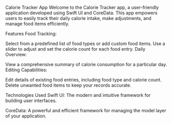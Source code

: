 Calorie Tracker App
Welcome to the Calorie Tracker app, a user-friendly application developed using Swift UI and CoreData. This app empowers users to easily track their daily calorie intake, make adjustments, and manage food items efficiently.

Features
Food Tracking:

Select from a predefined list of food types or add custom food items.
Use a slider to adjust and set the calorie count for each food entry.
Daily Overview:

View a comprehensive summary of calorie consumption for a particular day.
Editing Capabilities:

Edit details of existing food entries, including food type and calorie count.
Delete unwanted food items to keep your records accurate.

Technologies Used
Swift UI: The modern and intuitive framework for building user interfaces.

CoreData: A powerful and efficient framework for managing the model layer of your application.

